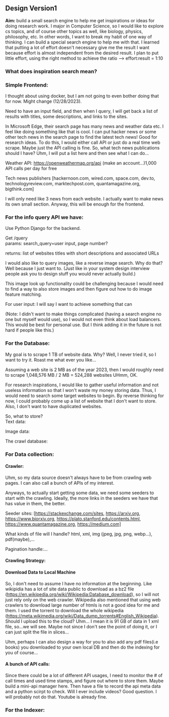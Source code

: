 ## Design Version1
<strong>Aim: </strong>build a small search engine to help me get inspirations or ideas for doing research work. I major in Computer Science, so I would like to explore cs topics, and of course other topics as well, like biology, physics, philosophy, etc. In other words, I want to break my habit of one way of thinking. I can build a special search engine to help me with that. I learned that putting a lot of effort doesn't necessary give me the result I want because effort is almost independent from the desired result. I plan to put little effort, using the right method to achieve the ratio --> effort:result = 1:10 


### What does inspiration search mean?



### Simple Frontend:
I thought about using docker, but I am not going to even bother doing that for now. Might change (12/28/2023).

Need to have an input field, and then when I query, I will get back a list of results with titles, some descriptions, and links to the sites.

In Microsoft Edge, their search page has many news and weather data etc. I feel like doing something like that is cool. I can put hacker news or some other tech news in the search page to find the latest tech news! Good for research ideas. To do this, I would either call API or just do a real time web scrape. Maybe just the API calling is fine. So, what tech news publications should I have? Uhm, I will put a list here and then see what I can do...

Weather API: https://openweathermap.org/api (make an account...)1,000 API calls per day for free

Tech news publishers [hackernoon.com, wired.com, space.com, dev.to, technologyreview.com, marktechpost.com, quantamagazine.org, bigthink.com] 

I will only need like 3 news from each website. I actually want to make news its own small section. Anyway, this will be enough for the frontend.


### For the info query API we have:
Use Python Django for the backend.

Get /query<br>
params: search_query=user input, page number?<br>

returns: list of websites titles with short descriptions and associated URLs<br>


I would also like to query images, like a reverse image search. Why do that? Well because I just want to. (Just like in your system design interview people ask you to design stuff you would never actually build.)

This image look up functionality could be challenging because I would need to find a way to also store images and then figure out how to do image feature matching.

For user input: I will say I want to achieve something that can 

(Note: I didn't want to make things complicated (having a search engine no one but myself would use), so I would not even think about load balancers. This would be best for personal use. But I think adding it in the future is not hard if people like this.)

### For the Database:
My goal is to scrape 1 TB of website data. Why? Well, I never tried it, so I want to try it. Roast me what ever you like...

Assuming a web site is 2 MB as of the year 2023, then I would roughly need to scrape 1,048,576 MB / 2 MB = 524,288 websites UHmm, OK.

For research inspirations, I would like to gather useful information and not useless information so that I won't waste my money storing data. Thus, I would need to search some target websites to begin. By reverse thinking for now, I could probably come up a list of website that I don't want to store. Also, I don't want to have duplicated websites. 

So, what to store?<br>
Text data: 


Image data: 


The crawl database:


### For Data collection:

#### Crawler:
Uhm, so my data source doesn't always have to be from crawling web pages. I can also call a bunch of APIs of my interest. 

Anyways, to actually start getting some data, we need some seeders to start with the crawling. Ideally, the more links in the seeders we have that has value in them, the better. 

Seeder sites: [https://stackexchange.com/sites, https://arxiv.org, https://www.biorxiv.org, https://plato.stanford.edu/contents.html, https://www.quantamagazine.org, https://medium.com]

What kinds of file will I handle? html, xml, img (jpeg, jpg, png, webp...), pdf(maybe),...

Pagination handle:...

#### Crawling Strategy:



#### Download Data to Local Machine

So, I don't need to assume I have no information at the beginning. Like wikipidia has a lot of site data public to download as a bz2 file (https://en.wikipedia.org/wiki/Wikipedia:Database_download), so I will not just rely only on the web crawler. Wikipedia also mentioned that using web crawlers to download large number of htmls is not a good idea for me and them. I used the torrent to download the whole wikipedia (https://meta.wikimedia.org/wiki/Data_dump_torrents#English_Wikipedia). Should I upload this to the cloud? Uhm... I mean it is 91 GB of data in 1 xml file, so...we will see. Maybe not since I don't see the point of doing it, or I can just split the file in slices...

Uhm, perhaps I can also design a way for you to also add any pdf files(i.e books) you downloaded to your own local DB and then do the indexing for you of course...

#### A bunch of API calls:
Since there could be a lot of different API usages, I need to monitor the # of call times and used time stamps, and figure out where to store them. Maybe build a mini-api manager here. Then have a file to record the api meta data and a python scirpt to check. Will I ever include videos? Good question. I will probably not do that. Youtube is already fine. 


### For the Indexer: 
